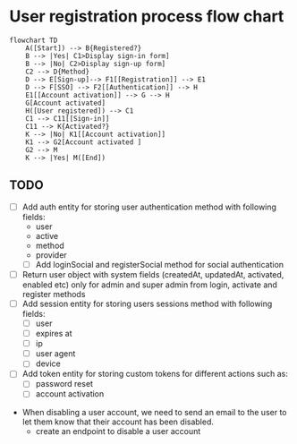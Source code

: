 # User registration process flow chart

```mermaid
flowchart TD
    A([Start]) --> B{Registered?}
    B --> |Yes| C1>Display sign-in form]
    B --> |No| C2>Display sign-up form]
    C2 --> D{Method}
    D --> E[Sign-up]--> F1[[Registration]] --> E1
    D --> F[SSO] --> F2[[Authentication]] --> H
    E1[[Account activation]] --> G --> H
    G[Account activated]
    H([User registered]) --> C1
    C1 --> C11[[Sign-in]]
    C11 --> K{Activated?}
    K --> |No| K1[[Account activation]]
    K1 --> G2[Account activated ]
    G2 --> M
    K --> |Yes| M([End])

```

## TODO

- [ ] Add auth entity for storing user authentication method with following fields:
  - user
  - active
  - method
  - provider
  - [ ] Add loginSocial and registerSocial method for social authentication
- [ ] Return user object with system fields (createdAt, updatedAt, activated, enabled etc) only for admin and super admin from login, activate and register methods
- [ ] Add session entity for storing users sessions method with following fields:
  - [ ] user
  - [ ] expires at
  - [ ] ip
  - [ ] user agent
  - [ ] device
- [ ] Add token entity for storing custom tokens for different actions such as:
  - [ ] password reset
  - [ ] account activation
- When disabling a user account, we need to send an email to the user to let them know that their account has been disabled.
  - create an endpoint to disable a user account
